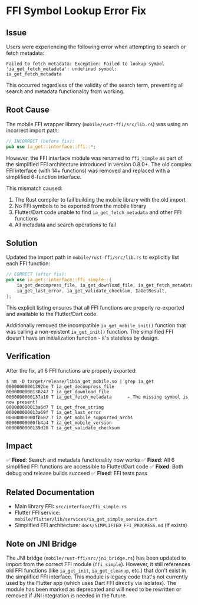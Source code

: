 # FFI Symbol Lookup Error Fix

## Issue
Users were experiencing the following error when attempting to search or fetch metadata:

```
Failed to fetch metadata: Exception: Failed to lookup symbol
'ia_get_fetch_metadata': undefined symbol:
ia_get_fetch_metadata
```

This occurred regardless of the validity of the search term, preventing all search and metadata functionality from working.

## Root Cause
The mobile FFI wrapper library (`mobile/rust-ffi/src/lib.rs`) was using an incorrect import path:

```rust
// INCORRECT (before fix):
pub use ia_get::interface::ffi::*;
```

However, the FFI interface module was renamed to `ffi_simple` as part of the simplified FFI architecture introduced in version 0.8.0+. The old complex FFI interface (with 14+ functions) was removed and replaced with a simplified 6-function interface.

This mismatch caused:
1. The Rust compiler to fail building the mobile library with the old import
2. No FFI symbols to be exported from the mobile library
3. Flutter/Dart code unable to find `ia_get_fetch_metadata` and other FFI functions
4. All metadata and search operations to fail

## Solution
Updated the import path in `mobile/rust-ffi/src/lib.rs` to explicitly list each FFI function:

```rust
// CORRECT (after fix):
pub use ia_get::interface::ffi_simple::{
    ia_get_decompress_file, ia_get_download_file, ia_get_fetch_metadata, ia_get_free_string,
    ia_get_last_error, ia_get_validate_checksum, IaGetResult,
};
```

This explicit listing ensures that all FFI functions are properly re-exported and available to the Flutter/Dart code.

Additionally removed the incompatible `ia_get_mobile_init()` function that was calling a non-existent `ia_get_init()` function. The simplified FFI doesn't have an initialization function - it's stateless by design.

## Verification
After the fix, all 6 FFI functions are properly exported:

```
$ nm -D target/release/libia_get_mobile.so | grep ia_get
00000000001392be T ia_get_decompress_file
0000000000138247 T ia_get_download_file
0000000000137a10 T ia_get_fetch_metadata      ← The missing symbol is now present!
000000000013a6d7 T ia_get_free_string
000000000013a69f T ia_get_last_error
00000000000fb502 T ia_get_mobile_supported_archs
00000000000fb4a4 T ia_get_mobile_version
0000000000139d28 T ia_get_validate_checksum
```

## Impact
✅ **Fixed**: Search and metadata functionality now works
✅ **Fixed**: All 6 simplified FFI functions are accessible to Flutter/Dart code
✅ **Fixed**: Both debug and release builds succeed
✅ **Fixed**: FFI tests pass

## Related Documentation
- Main library FFI: `src/interface/ffi_simple.rs`
- Flutter FFI service: `mobile/flutter/lib/services/ia_get_simple_service.dart`
- Simplified FFI architecture: `docs/SIMPLIFIED_FFI_PROGRESS.md` (if exists)

## Note on JNI Bridge
The JNI bridge (`mobile/rust-ffi/src/jni_bridge.rs`) has been updated to import from the correct FFI module (`ffi_simple`). However, it still references old FFI functions (like `ia_get_init`, `ia_get_cleanup`, etc.) that don't exist in the simplified FFI interface. This module is legacy code that's not currently used by the Flutter app (which uses Dart FFI directly via isolates). The module has been marked as deprecated and will need to be rewritten or removed if JNI integration is needed in the future.
